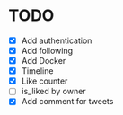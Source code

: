 # TODO
- [x] Add authentication 
- [x] Add following
- [x] Add Docker
- [x] Timeline
- [x] Like counter
- [ ] is_liked by owner
- [x] Add comment for tweets

